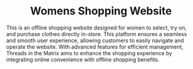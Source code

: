 <h1 align="center">Womens Shopping Website</h1>

This is an offline shopping website designed for women to select, try on, and purchase clothes directly in-store. This platform ensures a seamless and smooth user experience, allowing customers to easily navigate and operate the website. With advanced features for efficient management, Threads in the Matrix aims to enhance the shopping experience by integrating online convenience with offline shopping benefits.



